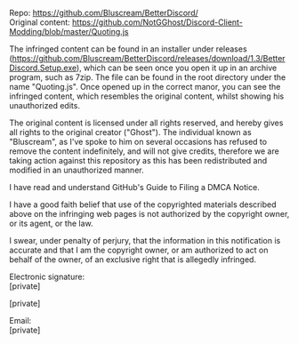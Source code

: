 Repo: https://github.com/Bluscream/BetterDiscord/  
Original content: https://github.com/NotGGhost/Discord-Client-Modding/blob/master/Quoting.js

The infringed content can be found in an installer under releases (https://github.com/Bluscream/BetterDiscord/releases/download/1.3/BetterDiscord.Setup.exe), which can be seen once you open it up in an archive program, such as 7zip. The file can be found in the root directory under the name "Quoting.js". Once opened up in the correct manor, you can see the infringed content, which resembles the original content, whilst showing his unauthorized edits.

The original content is licensed under all rights reserved, and hereby gives all rights to the original creator ("Ghost"). The individual known as "Bluscream", as I've spoke to him on several occasions has refused to remove the content indefinitely, and will not give credits, therefore we are taking action against this repository as this has been redistributed and modified in an unauthorized manner.

I have read and understand GitHub's Guide to Filing a DMCA Notice.

I have a good faith belief that use of the copyrighted materials described above on the infringing web pages is not authorized by the copyright owner, or its agent, or the law.

I swear, under penalty of perjury, that the information in this notification is accurate and that I am the copyright owner, or am authorized to act on behalf of the owner, of an exclusive right that is allegedly infringed.

Electronic signature:  
[private]

[private]

Email:  
[private]
